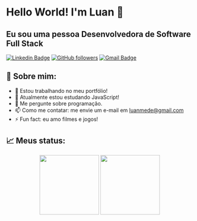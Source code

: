 <h1>Hello World! I'm Luan 👋</h1>

<h2>Eu sou uma pessoa Desenvolvedora de Software Full Stack</h2>

[![Linkedin Badge](https://img.shields.io/badge/-LuanMed-blue?style=flat-square&logo=Linkedin&logoColor=white&link=https://www.linkedin.com/in/luan-medeiros-alves/)](https://www.linkedin.com/in/luan-medeiros-alves/)
[![GitHub followers](https://img.shields.io/github/followers/LuanMed?label=Follow&style=social)](https://github.com/LuanMed/?tab=follow)
[![Gmail Badge](https://img.shields.io/badge/-luanmede@gmail.com-c14438?style=flat-square&logo=Gmail&logoColor=white&link=mailto:luanmede@gmail.com)](mailto:luanmede@gmail.com)

<!--
**LuanMed/LuanMed** is a ✨ _special_ ✨ repository because its `README.md` (this file) appears on your GitHub profile.

Here are some ideas to get you started:

- 🔭 I’m currently working on ...
- 🌱 I’m currently learning ...
- 👯 I’m looking to collaborate on ...
- 🤔 I’m looking for help with ...
- 💬 Ask me about ...
- 📫 How to reach me: ...
- 😄 Pronouns: ...
- ⚡ Fun fact: ...

-->
## 🧐 Sobre mim:

- 🔭 Estou trabalhando no meu portfólio!
- 🌱 Atualmente estou estudando JavaScript!
- 💬 Me pergunte sobre programação.
- 📫 Como me contatar: me envie um e-mail em luanmede@gmail.com
- ⚡ Fun fact: eu amo filmes e jogos!

## 📈 Meus status:

<div align="center">
  <img height="160em" src="https://github-readme-stats.vercel.app/api?username=LuanMed&show_icons=true&theme=nightowl"/>
  <img height="160em" src="https://github-readme-stats.vercel.app/api/top-langs/?username=LuanMed&layout=compact&langs_count=7&theme=nightowl"/>  
</div>
